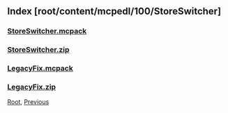 
## Index [root/content/mcpedl/100/StoreSwitcher]
### [StoreSwitcher.mcpack](././upload/StoreSwitcher.mcpack)
### [StoreSwitcher.zip](././upload/StoreSwitcher.zip)
### [LegacyFix.mcpack](././upload/LegacyFix.mcpack)
### [LegacyFix.zip](././upload/LegacyFix.zip)
[Root](/), [Previous](.././)
